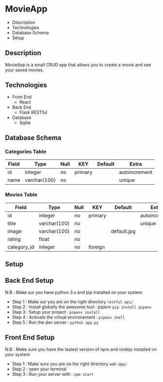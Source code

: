 
# MovieApp

* Description
* Technologies
* Database Schema
* Setup

## Description
MovieApp is a small CRUD app that allows you to create a movie and see your saved movies.

## Technologies 
* Front End
	* React 
* Back End 
	* Flask RESTful
* Database
	* Sqlite

## Database Schema

### Categories Table

| Field | Type         | Null | KEY     | Default | Extra         |
|-------|--------------|------|---------|---------|---------------|
| id    | integer      | no   | primary |         | autoincrement |
| name  | varchar(100) | no   |         |         | unique        |

### Movies Table

| Field       | Type         | Null | KEY     | Default     | Extra         |
|-------------|--------------|------|---------|-------------|---------------|
| id          | integer      | no   | primary |             | autoincrement |
| title       | varchar(100) | no   |         |             | unique        |
| image       | varchar(100) | no   |         | default.jpg |               |
| rating      | float        | no   |         |             |               |
| category_id | integer      | no   | foreign |             |               |

## Setup

## Back End Setup

N.B : Make sur you have python 3.x and pip installed on your system

* Step 1 : Make sur you are on the right directory ```restful-api/```
* Step 2 : Install globally the awesome tool : pipenv ```pip install pipenv```
* Step 3 : Setup your project : ```pipenv install```
* Step 4 : Activate the virtual environement : ```pipenv shell```
* Step 5 : Run the dev server : ```python app.py```

## Front End Setup

N.B : Make sure you have the lastest version of npm and nodejs installed on your system

* Step 1 : Make sure you are on the right directory ```web-app/```
* Step 2 : open your terminal
* Step 3 : Run your server with : ```npm start```